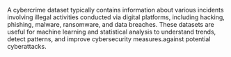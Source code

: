 A cybercrime dataset typically contains information about various incidents involving illegal activities conducted via digital platforms, including hacking, phishing, malware, ransomware, and data breaches. These datasets are useful for machine learning and statistical analysis to understand trends, detect patterns, and improve cybersecurity measures.against potential cyberattacks.
